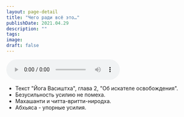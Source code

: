 ```yaml
---
layout: page-detail
title: "Чего ради всё это…"
publishDate: 2021.04.29
description: ""
tags:
image:
draft: false
---
```


<audio title="2021.04.29 - Чего ради всё это….mp3" src="/upload/iblock/e9e/e9eea0cd7e77ef992734ccefe9d6ada0.mp3" controls=""></audio>

* Текст "Йога Васиштха", глава 2, "Об искателе освобождения".
* Безусильность усилию не помеха.
* Махашанти и читта-вритти-ниродха.
* Абхьяса - упорные усилия.

  
